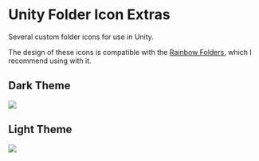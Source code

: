 # Unity Folder Icon Extras

Several custom folder icons for use in Unity.

The design of these icons is compatible with the [Rainbow Folders](https://assetstore.unity.com/packages/tools/utilities/rainbow-folders-2-143526), which I recommend using with it.

## Dark Theme

<img src="https://user-images.githubusercontent.com/5264444/219349177-c97d527d-4199-48bd-9cec-5811f40f5703.png">

## Light Theme

<img src="https://user-images.githubusercontent.com/5264444/219351848-06915e21-4acb-4402-a0db-5bcfef21876d.png">
